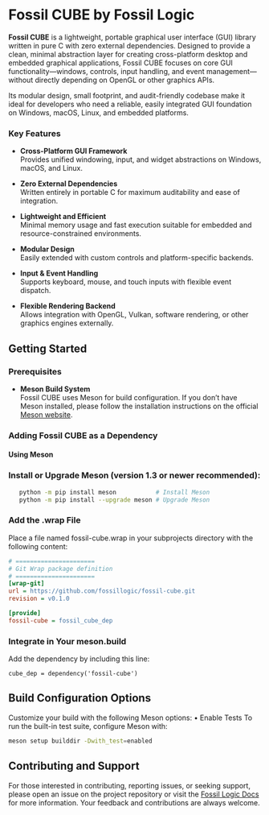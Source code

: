 # **Fossil CUBE by Fossil Logic**

**Fossil CUBE** is a lightweight, portable graphical user interface (GUI) library written in pure C with zero external dependencies. Designed to provide a clean, minimal abstraction layer for creating cross-platform desktop and embedded graphical applications, Fossil CUBE focuses on core GUI functionality—windows, controls, input handling, and event management—without directly depending on OpenGL or other graphics APIs.

Its modular design, small footprint, and audit-friendly codebase make it ideal for developers who need a reliable, easily integrated GUI foundation on Windows, macOS, Linux, and embedded platforms.

### Key Features

- **Cross-Platform GUI Framework**  
  Provides unified windowing, input, and widget abstractions on Windows, macOS, and Linux.

- **Zero External Dependencies**  
  Written entirely in portable C for maximum auditability and ease of integration.

- **Lightweight and Efficient**  
  Minimal memory usage and fast execution suitable for embedded and resource-constrained environments.

- **Modular Design**  
  Easily extended with custom controls and platform-specific backends.

- **Input & Event Handling**  
  Supports keyboard, mouse, and touch inputs with flexible event dispatch.

- **Flexible Rendering Backend**  
  Allows integration with OpenGL, Vulkan, software rendering, or other graphics engines externally.

## Getting Started

### Prerequisites

- **Meson Build System**  
  Fossil CUBE uses Meson for build configuration. If you don’t have Meson installed, please follow the installation instructions on the official [Meson website](https://mesonbuild.com/Getting-meson.html).

### Adding Fossil CUBE as a Dependency

#### Using Meson

### **Install or Upgrade Meson** (version 1.3 or newer recommended):

```sh
   python -m pip install meson           # Install Meson
   python -m pip install --upgrade meson # Upgrade Meson
```
###	Add the .wrap File
Place a file named fossil-cube.wrap in your subprojects directory with the following content:

```ini
# ======================
# Git Wrap package definition
# ======================
[wrap-git]
url = https://github.com/fossillogic/fossil-cube.git
revision = v0.1.0

[provide]
fossil-cube = fossil_cube_dep
```

###	Integrate in Your meson.build
Add the dependency by including this line:

```meson
cube_dep = dependency('fossil-cube')
```


## Build Configuration Options

Customize your build with the following Meson options:
	•	Enable Tests
To run the built-in test suite, configure Meson with:

```sh
meson setup builddir -Dwith_test=enabled
```

## Contributing and Support

For those interested in contributing, reporting issues, or seeking support, please open an issue on the project repository or visit the [Fossil Logic Docs](https://fossillogic.com/docs) for more information. Your feedback and contributions are always welcome.